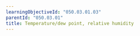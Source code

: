 ```yaml
---
learningObjectiveId: "050.03.01.03"
parentId: "050.03.01"
title: Temperature/dew point, relative humidity
---
```

